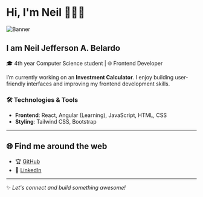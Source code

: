<!--
![Jefferson Belardo](https://github.com/user-attachments/assets/349163ac-1052-46c1-8327-f99a044b25b8)


# 💫 About Me:
🔭 I’m currently working on Investment Calculator<br>🌱 I’m currently learning Angular

## 🌐 Socials:
[![Facebook](https://img.shields.io/badge/Facebook-%231877F2.svg?logo=Facebook&logoColor=white)](https://facebook.com/jeffrsnblrdo) [![Instagram](https://img.shields.io/badge/Instagram-%23E4405F.svg?logo=Instagram&logoColor=white)](https://instagram.com/jeffrsnblrdo) [![LinkedIn](https://img.shields.io/badge/LinkedIn-%230077B5.svg?logo=linkedin&logoColor=white)](https://linkedin.com/in/jeffrsnblrdo) [![email](https://img.shields.io/badge/Email-D14836?logo=gmail&logoColor=white)](mailto:iamjeffersonbelardo@gmail.com) 

# 💻 Tech Stack:
![HTML5](https://img.shields.io/badge/html5-%23E34F26.svg?style=for-the-badge&logo=html5&logoColor=white) ![JavaScript](https://img.shields.io/badge/javascript-%23323330.svg?style=for-the-badge&logo=javascript&logoColor=%23F7DF1E) ![TypeScript](https://img.shields.io/badge/typescript-%23007ACC.svg?style=for-the-badge&logo=typescript&logoColor=white) ![Windows Terminal](https://img.shields.io/badge/Windows%20Terminal-%234D4D4D.svg?style=for-the-badge&logo=windows-terminal&logoColor=white) ![Angular](https://img.shields.io/badge/angular-%23DD0031.svg?style=for-the-badge&logo=angular&logoColor=white) ![Bootstrap](https://img.shields.io/badge/bootstrap-%238511FA.svg?style=for-the-badge&logo=bootstrap&logoColor=white) ![Electron.js](https://img.shields.io/badge/Electron-191970?style=for-the-badge&logo=Electron&logoColor=white) ![NPM](https://img.shields.io/badge/NPM-%23CB3837.svg?style=for-the-badge&logo=npm&logoColor=white) ![React](https://img.shields.io/badge/react-%2320232a.svg?style=for-the-badge&logo=react&logoColor=%2361DAFB) ![React Router](https://img.shields.io/badge/React_Router-CA4245?style=for-the-badge&logo=react-router&logoColor=white) ![Vite](https://img.shields.io/badge/vite-%23646CFF.svg?style=for-the-badge&logo=vite&logoColor=white) ![Adobe Photoshop](https://img.shields.io/badge/adobe%20photoshop-%2331A8FF.svg?style=for-the-badge&logo=adobe%20photoshop&logoColor=white) ![Canva](https://img.shields.io/badge/Canva-%2300C4CC.svg?style=for-the-badge&logo=Canva&logoColor=white) ![Figma](https://img.shields.io/badge/figma-%23F24E1E.svg?style=for-the-badge&logo=figma&logoColor=white) ![Git](https://img.shields.io/badge/git-%23F05033.svg?style=for-the-badge&logo=git&logoColor=white) ![GitHub](https://img.shields.io/badge/github-%23121011.svg?style=for-the-badge&logo=github&logoColor=white) ![Postman](https://img.shields.io/badge/Postman-FF6C37?style=for-the-badge&logo=postman&logoColor=white) ![Prettier](https://img.shields.io/badge/prettier-%23F7B93E.svg?style=for-the-badge&logo=prettier&logoColor=black) ![TailwindCSS](https://img.shields.io/badge/tailwindcss-%2338B2AC.svg?style=for-the-badge&logo=tailwind-css&logoColor=white)
-->

<!-- Proudly created with GPRM ( https://gprm.itsvg.in ) -->

# Hi, I'm Neil 👋👨‍💻

![Banner](https://via.placeholder.com/1200x400?text=Neil+Jefferson+A.+Belardo)

## I am Neil Jefferson A. Belardo  
🎓 4th year Computer Science student | 🌐 Frontend Developer  

I’m currently working on an **Investment Calculator**. I enjoy building user-friendly interfaces and improving my frontend development skills.  

### 🛠️ Technologies & Tools  
- **Frontend**: React, Angular (Learning), JavaScript, HTML, CSS  
- **Styling**: Tailwind CSS, Bootstrap  

---

## 🌐 Find me around the web  
- 🏆 [GitHub](https://github.com/jeffrsnblrdoo)  
- 💼 [LinkedIn](https://www.linkedin.com/in/jeffrsnblrdo)  

---

✨ _Let's connect and build something awesome!_  
